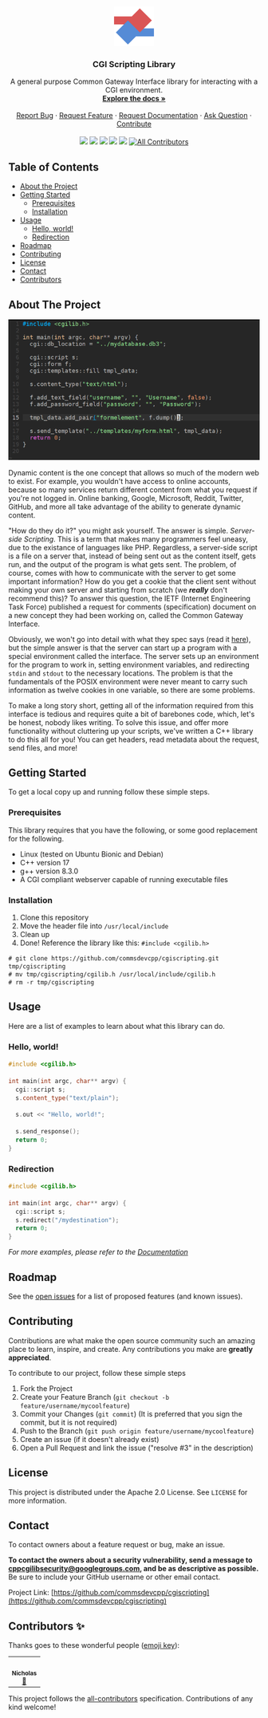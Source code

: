 <p align="center">
  <a href="https://github.com/commsdevcpp/cgiscripting">
    <img src="images/logo.png" alt="Logo" width="80" height="80">
  </a>

  <h3 align="center">CGI Scripting Library</h3>

  <p align="center">
    A general purpose Common Gateway Interface library for interacting with a CGI environment.
    <br />
    <a href="https://commsdevcpp.github.io/cgiscripting"><strong>Explore the docs »</strong></a>
    <br />
    <br />
    <a href="https://github.com/commsdevcpp/cgiscripting/issues/new?assignees=&labels=bug&template=bug_report.md&title=Untitled+Bug">Report Bug</a>
    ·
    <a href="https://github.com/commsdevcpp/cgiscripting/issues/new?assignees=&labels=feature+request&template=feature_request.md&title=Untitled+Feature+Request">Request Feature</a>
    ·
    <a href="https://github.com/commsdevcpp/cgiscripting/issues/new?assignees=&labels=documentation&template=documentation-request.md&title=Untitled+Documentation+Request">Request Documentation</a>
    ·
    <a href="https://github.com/commsdevcpp/cgiscripting/issues/new?assignees=&labels=question&template=question.md&title=Untitled+Question">Ask Question</a>
    ·
    <a href="#contributing">Contribute</a>
    <br/>
    <br/>
    <a href="https://github.com/commsdevcpp/cgiscripting/graphs/contributors">
    <img src="https://img.shields.io/github/contributors/commsdevcpp/cgiscripting.svg?style=flat-square"></a>
    <a href="https://github.com/commsdevcpp/cgiscripting/network/members">
    <img src="https://img.shields.io/github/forks/commsdevcpp/cgiscripting.svg?style=flat-square"></a>
    <a href="https://github.com/commsdevcpp/cgiscripting/stargazers">
    <img src="https://img.shields.io/github/stars/commsdevcpp/cgiscripting.svg?style=flat-square"></a>
    <a href="https://github.com/commsdevcpp/cgiscripting/issues">
    <img src="https://img.shields.io/github/issues/commsdevcpp/cgiscripting.svg?style=flat-square"></a>
    <a href="https://github.com/commsdevcpp/cgiscripting/blob/main/LICENSE">
    <img src="https://img.shields.io/github/license/commsdevcpp/cgiscripting?style=flat-square"></a>
    <!-- ALL-CONTRIBUTORS-BADGE:START - Do not remove or modify this section -->
    <a href="#contributors-">
    <img src="https://img.shields.io/badge/all_contributors-1-orange.svg?style=flat-square" alt="All Contributors"></a>
    <!-- ALL-CONTRIBUTORS-BADGE:END -->
  </p>
</p>

## Table of Contents

* [About the Project](#about-the-project)
* [Getting Started](#getting-started)
  * [Prerequisites](#prerequisites)
  * [Installation](#installation)
* [Usage](#usage)
  * [Hello, world!](#hello-world)
  * [Redirection](#redirection)
* [Roadmap](#roadmap)
* [Contributing](#contributing)
* [License](#license)
* [Contact](#contact)
* [Contributors](#contributors-)

## About The Project

[![CGI Scripting Code](images/product-screenshot.png)](https://commsdevcpp.github.io/cgiscripting)

Dynamic content is the one concept that allows so much of the modern web to exist. For example, you wouldn't have access to online accounts, because so many services return different content from what you request if you're not logged in. Online banking, Google, Microsoft, Reddit, Twitter, GitHub, and more all take advantage of the ability to generate dynamic content.

"How do they do it?" you might ask yourself. The answer is simple. *Server-side Scripting*. This is a term that makes many programmers feel uneasy, due to the existance of languages like PHP. Regardless, a server-side script is a file on a server that, instead of being sent out as the content itself, gets run, and the output of the program is what gets sent. The problem, of course, comes with how to communicate with the server to get some important information? How do you get a cookie that the client sent without making your own server and starting from scratch (we ***really*** don't recommend this)? To answer this question, the IETF (Internet Engineering Task Force) published a request for comments (specification) document on a new concept they had been working on, called the Common Gateway Interface.

Obviously, we won't go into detail with what they spec says (read it [here](https://tools.ietf.org/html/rfc3875)), but the simple answer is that the server can start up a program with a special environment called the interface. The server sets up an environment for the program to work in, setting environment variables, and redirecting `stdin` and `stdout` to the necessary locations. The problem is that the fundamentals of the POSIX environment were never meant to carry such information as twelve cookies in one variable, so there are some problems.

To make a long story short, getting all of the information required from this interface is tedious and requires quite a bit of barebones code, which, let's be honest, nobody likes writing. To solve this issue, and offer more functionality without cluttering up your scripts, we've written a C++ library to do this all for you! You can get headers, read metadata about the request, send files, and more!

## Getting Started

To get a local copy up and running follow these simple steps.

### Prerequisites

This library requires that you have the following, or some good replacement for the following.

* Linux (tested on Ubuntu Bionic and Debian)
* C++ version 17
* g++ version 8.3.0
* A CGI compliant webserver capable of running executable files

### Installation

1. Clone this repository
2. Move the header file into `/usr/local/include`
3. Clean up
4. Done! Reference the library like this: `#include <cgilib.h>`

```
# git clone https://github.com/commsdevcpp/cgiscripting.git tmp/cgiscripting
# mv tmp/cgiscripting/cgilib.h /usr/local/include/cgilib.h
# rm -r tmp/cgiscripting
```

## Usage

Here are a list of examples to learn about what this library can do.

### Hello, world!

```cpp
#include <cgilib.h>

int main(int argc, char** argv) {
  cgi::script s;
  s.content_type("text/plain");
  
  s.out << "Hello, world!";
  
  s.send_response();
  return 0;
}
```

### Redirection

```cpp
#include <cgilib.h>

int main(int argc, char** argv) {
  cgi::script s;
  s.redirect("/mydestination");
  return 0;
}
```

_For more examples, please refer to the [Documentation](https://commsdevcpp.github.io/cgiscripting)_

## Roadmap

See the [open issues](https://github.com/commsdevcpp/cgiscripting/issues) for a list of proposed features (and known issues).

## Contributing

Contributions are what make the open source community such an amazing place to learn, inspire, and create. Any contributions you make are **greatly appreciated**.

To contribute to our project, follow these simple steps

1. Fork the Project
2. Create your Feature Branch (`git checkout -b feature/username/mycoolfeature`)
3. Commit your Changes (`git commit`) (It is preferred that you sign the commit, but it is not required)
4. Push to the Branch (`git push origin feature/username/mycoolfeature`)
5. Create an issue (if it doesn't already exist)
6. Open a Pull Request and link the issue ("resolve #3" in the description)

## License

This project is distributed under the Apache 2.0 License. See `LICENSE` for more information.

## Contact

To contact owners about a feature request or bug, make an issue.

**To contact the owners about a security vulnerability, send a message to [cppcgilibsecurity@googlegroups.com](mailto:cppcgilibsecurity@googlegroups.com), and be as descriptive as possible.** Be sure to include your GitHub username or other email contact.

Project Link: [https://github.com/commsdevcpp/cgiscripting](https://github.com/commsdevcpp/cgiscripting)

## Contributors ✨

Thanks goes to these wonderful people ([emoji key](https://allcontributors.org/docs/en/emoji-key)):

<!-- ALL-CONTRIBUTORS-LIST:START - Do not remove or modify this section -->
<!-- prettier-ignore-start -->
<!-- markdownlint-disable -->
<table>
  <tr>
    <td align="center"><a href="https://github.com/nicholasbus"><img src="https://avatars3.githubusercontent.com/u/37635777?v=4" width="100px;" alt=""/><br /><sub><b>Nicholas</b></sub></a><br /><a href="#maintenance-nicholasbus" title="Maintenance">🚧</a></td>
  </tr>
</table>

<!-- markdownlint-enable -->
<!-- prettier-ignore-end -->
<!-- ALL-CONTRIBUTORS-LIST:END -->

This project follows the [all-contributors](https://github.com/all-contributors/all-contributors) specification. Contributions of any kind welcome!
